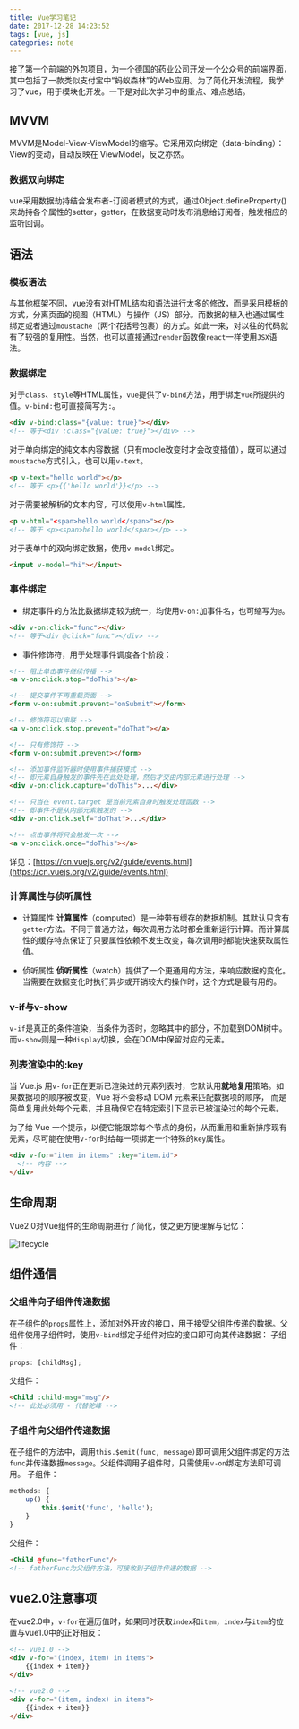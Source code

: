 ```yaml
---
title: Vue学习笔记
date: 2017-12-28 14:23:52
tags: [vue, js]
categories: note
---
```

接了第一个前端的外包项目，为一个德国的药业公司开发一个公众号的前端界面，其中包括了一款类似支付宝中“蚂蚁森林”的Web应用。为了简化开发流程，我学习了vue，用于模块化开发。一下是对此次学习中的重点、难点总结。

## MVVM
MVVM是Model-View-ViewModel的缩写。它采用双向绑定（data-binding）：View的变动，自动反映在 ViewModel，反之亦然。

### 数据双向绑定
vue采用数据劫持结合发布者-订阅者模式的方式，通过Object.defineProperty()来劫持各个属性的setter，getter，在数据变动时发布消息给订阅者，触发相应的监听回调。

## 语法

### 模板语法
与其他框架不同，vue没有对HTML结构和语法进行太多的修改，而是采用模板的方式，分离页面的视图（HTML）与操作（JS）部分。而数据的植入也通过属性绑定或者通过`moustache`（两个花括号包裹）的方式。如此一来，对以往的代码就有了较强的复用性。当然，也可以直接通过`render`函数像`react`一样使用`JSX`语法。

### 数据绑定
对于`class`、`style`等HTML属性，`vue`提供了`v-bind`方法，用于绑定`vue`所提供的值。`v-bind:`也可直接简写为`:`。
```html
<div v-bind:class="{value: true}"></div> 
<!-- 等于<div :class="{value: true}"></div> -->
```

对于单向绑定的纯文本内容数据（只有modle改变时才会改变插值），既可以通过`moustache`方式引入，也可以用`v-text`。
```html
<p v-text="hello world"></p> 
<!-- 等于 <p>{{'hello world'}}</p> -->
```

对于需要被解析的文本内容，可以使用`v-html`属性。
```html
<p v-html="<span>hello world</span>"></p>   
<!-- 等于 <p><span>hello world</span></p> -->
```

对于表单中的双向绑定数据，使用`v-model`绑定。
```html
<input v-model="hi"></input>
```

### 事件绑定

- 绑定事件的方法比数据绑定较为统一，均使用`v-on:`加事件名，也可缩写为`@`。
```html
<div v-on:click="func"></div>
<!-- 等于<div @click="func"></div> -->
```

- 事件修饰符，用于处理事件调度各个阶段：
```html
<!-- 阻止单击事件继续传播 -->
<a v-on:click.stop="doThis"></a>

<!-- 提交事件不再重载页面 -->
<form v-on:submit.prevent="onSubmit"></form>

<!-- 修饰符可以串联 -->
<a v-on:click.stop.prevent="doThat"></a>

<!-- 只有修饰符 -->
<form v-on:submit.prevent></form>

<!-- 添加事件监听器时使用事件捕获模式 -->
<!-- 即元素自身触发的事件先在此处处理，然后才交由内部元素进行处理 -->
<div v-on:click.capture="doThis">...</div>

<!-- 只当在 event.target 是当前元素自身时触发处理函数 -->
<!-- 即事件不是从内部元素触发的 -->
<div v-on:click.self="doThat">...</div>

<!-- 点击事件将只会触发一次 -->
<a v-on:click.once="doThis"></a>
```
详见：[https://cn.vuejs.org/v2/guide/events.html](https://cn.vuejs.org/v2/guide/events.html)

### 计算属性与侦听属性
- 计算属性
**计算属性**（computed）是一种带有缓存的数据机制。其默认只含有`getter`方法。不同于普通方法，每次调用方法时都会重新运行计算。而计算属性的缓存特点保证了只要属性依赖不发生改变，每次调用时都能快速获取属性值。

- 侦听属性
**侦听属性**（watch）提供了一个更通用的方法，来响应数据的变化。当需要在数据变化时执行异步或开销较大的操作时，这个方式是最有用的。

### v-if与v-show
`v-if`是真正的条件渲染，当条件为否时，忽略其中的部分，不加载到DOM树中。而`v-show`则是一种`display`切换，会在DOM中保留对应的元素。

### 列表渲染中的:key
当 Vue.js 用`v-for`正在更新已渲染过的元素列表时，它默认用**就地复用**策略。如果数据项的顺序被改变，Vue 将不会移动 DOM 元素来匹配数据项的顺序， 而是简单复用此处每个元素，并且确保它在特定索引下显示已被渲染过的每个元素。

为了给 Vue 一个提示，以便它能跟踪每个节点的身份，从而重用和重新排序现有元素，尽可能在使用`v-for`时给每一项绑定一个特殊的`key`属性。

```html
<div v-for="item in items" :key="item.id">
  <!-- 内容 -->
</div>
```

## 生命周期
Vue2.0对Vue组件的生命周期进行了简化，使之更方便理解与记忆：

![lifecycle](lifecycle.png)

## 组件通信

### 父组件向子组件传递数据
在子组件的`props`属性上，添加对外开放的接口，用于接受父组件传递的数据。父组件使用子组件时，使用`v-bind`绑定子组件对应的接口即可向其传递数据：
子组件：
```js
props: [childMsg];
```

父组件：
```html
<Child :child-msg="msg"/>
<!-- 此处必须用 - 代替驼峰 -->
```
### 子组件向父组件传递数据
在子组件的方法中，调用`this.$emit(func, message)`即可调用父组件绑定的方法`func`并传递数据`message`。父组件调用子组件时，只需使用`v-on`绑定方法即可调用。
子组件：
```js
methods: {
    up() {
        this.$emit('func', 'hello');
    }
}
```

父组件：
```html
<Child @func="fatherFunc"/>
<!-- fatherFunc为父组件方法，可接收到子组件传递的数据 -->
```

## vue2.0注意事项
在vue2.0中，`v-for`在遍历值时，如果同时获取`index`和`item`，`index`与`item`的位置与vue1.0中的正好相反：
```html
<!-- vue1.0 -->
<div v-for="(index, item) in items">
    {{index + item}}
</div>

<!-- vue2.0 -->
<div v-for="(item, index) in items">
    {{index + item}}
</div>
```

